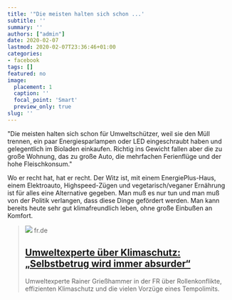 ```yaml
---
title: '"Die meisten halten sich schon ...'
subtitle: ''
summary: ''
authors: ["admin"]
date: 2020-02-07
lastmod: 2020-02-07T23:36:46+01:00
categories:
- facebook
tags: []
featured: no
image:
  placement: 1
  caption: ''
  focal_point: 'Smart'
  preview_only: true
slug: ''
---
```

"Die meisten halten sich schon für Umweltschützer, weil sie den Müll trennen, ein paar Energiesparlampen oder LED eingeschraubt haben und gelegentlich im Bioladen einkaufen. Richtig ins Gewicht fallen aber die zu große Wohnung, das zu große Auto, die mehrfachen Ferienflüge und der hohe Fleischkonsum."

Wo er recht hat, hat er recht. Der Witz ist, mit einem EnergiePlus-Haus, einem Elektroauto, Highspeed-Zügen und vegetarisch/veganer Ernährung ist für alles eine Alternative gegeben. Man muß es nur tun und man muß von der Politik verlangen, dass diese Dinge gefördert werden. Man kann bereits heute sehr gut klimafreundlich leben, ohne große Einbußen an Komfort.
> [![](https://www.fr.de/assets/images/7/115/7115878-415420028-rainer-griesshammer-klimaschutz-selbstbetrug-2uQIjHSgclfe.jpg)](https://www.fr.de/wirtschaft/umweltexperte-klimaschutz-selbstbetrug-wird-immer-absurder-13514343.html)
> fr.de
> ## [Umweltexperte über Klimaschutz: „Selbstbetrug wird immer absurder“](https://www.fr.de/wirtschaft/umweltexperte-klimaschutz-selbstbetrug-wird-immer-absurder-13514343.html)
>
>Umweltexperte Rainer Grießhammer in der FR über Rollenkonflikte, effizienten Klimaschutz und die vielen Vorzüge eines Tempolimits.

